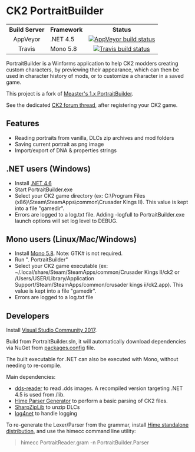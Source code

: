 # CK2 PortraitBuilder

<table>
  <tr>
    <th style="text-align:center">Build Server</th>
    <th>Framework</th>
    <th style="text-align:center">Status</th>
  </tr>
  <tr>
    <td style="text-align:center">AppVeyor</td>
    <td>.NET 4.5</td>
    <td style="text-align:center"><a href="https://ci.appveyor.com/project/rquinio/portraitbuilder/branch/master"><img src="https://ci.appveyor.com/api/projects/status/ssardstb8qkm35sy/branch/master?svg=true" alt="AppVeyor build status" /></a></td>
  </tr>
  <tr>
    <td style="text-align:center">Travis</td>
    <td>Mono 5.8</td>
    <td style="text-align:center"><a href="https://travis-ci.org/rquinio/PortraitBuilder"><img src="https://travis-ci.org/rquinio/PortraitBuilder.svg?branch=master" alt="Travis build status" /></a></td>
  </tr>
</table>

PortraitBuilder is a Winforms application to help CK2 modders creating custom characters, by previewing their appearance, which can then be used in character history of mods, or to customize a character in a saved game.

This project is a fork of [Measter's 1.x PortraitBuilder](https://github.com/Measter/PortraitBuilder).

See the dedicated [CK2 forum thread](https://forum.paradoxplaza.com/forum/index.php?threads/utility-portrait-builder-v2.941117/), after registering your CK2 game.

## Features

- Reading portraits from vanilla, DLCs zip archives and mod folders
- Saving current portrait as png image
- Import/export of DNA & properties strings

## .NET users (Windows)

- Install [.NET 4.6](https://www.microsoft.com/en-US/download/details.aspx?id=48130)
- Start PortraitBuilder.exe
- Select your CK2 game directory (ex: C:\Program Files (x86)\Steam\SteamApps\common\Crusader Kings II). This value is kept into a file "gamedir".
- Errors are logged to a log.txt file. Adding -logfull to PortraitBuilder.exe launch options will set log level to DEBUG.

## Mono users (Linux/Mac/Windows)

- Install [Mono 5.8](http://www.mono-project.com/download/). Note: GTK# is not required.
- Run ". PortraitBuilder"
- Select your CK2 game executable (ex: ~/.local/share/Steam/SteamApps/common/Crusader Kings II/ck2 or /Users/USER/Library/Application Support/Steam/SteamApps/common/crusader kings ii/ck2.app). This value is kept into a file "gamedir".
- Errors are logged to a log.txt file

## Developers

Install [Visual Studio Community 2017](https://www.visualstudio.com/downloads/).

Build from PortraitBuilder.sln, it will automatically download dependencies via NuGet from [packages.config](PortraitBuilder/packages.config) file.

The built executable for .NET can also be executed with Mono, without needing to re-compile.

Main dependencies:

- [dds-reader](https://github.com/andburn/dds-reader) to read .dds images. A recompiled version targeting .NET 4.5 is used from /lib.
- [Hime Parser Generator](https://bitbucket.org/cenotelie/hime/) to perform a basic parsing of CK2 files.
- [SharpZipLib](http://www.icsharpcode.net/opensource/sharpziplib/) to unzip DLCs
- [log4net](https://logging.apache.org/log4net/) to handle logging

To re-generate the Lexer/Parser from the grammar, install [Hime standalone distribution](https://bitbucket.org/cenotelie/hime/downloads/), and use the himecc command line utility:

> himecc PortraitReader.gram -n PortraitBuilder.Parser
